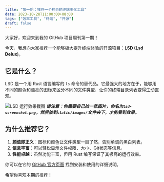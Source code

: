 ```yaml
---
title: "第一期：推荐一个神奇的终端美化工具"
date: 2023-10-28T11:00:00+08:00
tags: ["效率工具", "终端", "开源"]
draft: false
---
```


大家好，欢迎来到我的 GitHub 项目周刊第一期！

今天，我想向大家推荐一个能够极大提升终端体验的开源项目：**LSD (Lsd Delux)**。

## 它是什么？

LSD 是一个用 Rust 语言编写的 `ls` 命令的替代品。它最强大的地方在于，能够用不同的颜色和漂亮的图标来区分不同的文件类型，让你的终端目录列表变得生动直观。

![LSD 运行效果截图](/images/lsd-screenshot.png)
***请注意：你需要自己找一张图片，命名为`lsd-screenshot.png`，然后放到`static/images/`文件夹下，才能看到效果。***

## 为什么推荐它？

1.  **颜值即正义**：图标和颜色让文件类型一目了然，告别单调的黑白列表。
2.  **信息丰富**：可以轻松显示文件权限、大小、Git状态等信息。
3.  **性能卓越**：虽然功能丰富，但用 Rust 编写保证了其极高的运行效率。

你可以在它的 [GitHub 官方页面](https://github.com/lsd-rs/lsd) 找到安装和使用的详细说明。

希望你喜欢本期的推荐！